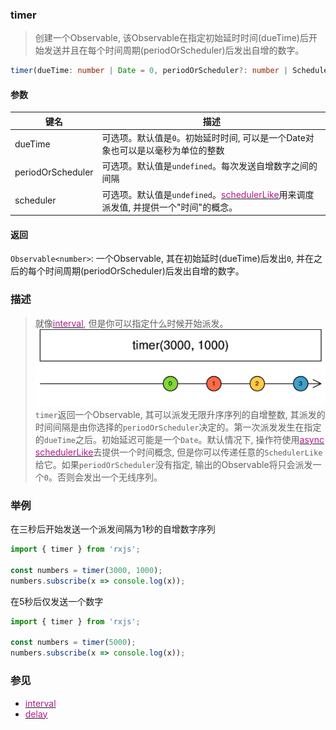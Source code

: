 ### timer <icon badge type='function'/>
>  创建一个Observable, 该Observable在指定初始延时时间(dueTime)后开始发送并且在每个时间周期(periodOrScheduler)后发出自增的数字。
```ts
timer(dueTime: number | Date = 0, periodOrScheduler?: number | SchedulerLike, scheduler?: SchedulerLike): Observable<number>
```
#### 参数
| 键名 | 描述 |
| --- | --- |
| dueTime | 可选项。默认值是`0`。初始延时时间, 可以是一个Date对象也可以是以毫秒为单位的整数 |
| periodOrScheduler | 可选项。默认值是`undefined`。每次发送自增数字之间的间隔 |
| scheduler | 可选项。默认值是`undefined`。[<font color=#B7178C>schedulerLike</font>](/doc/reference/index/schedulerLike.html)用来调度派发值, 并提供一个"时间"的概念。|
#### 返回
`Observable<number>`: 一个Observable, 其在初始延时(dueTime)后发出`0`, 并在之后的每个时间周期(periodOrScheduler)后发出自增的数字。
### 描述
> 就像[<font color=#B7178C>interval</font>](/doc/reference/index/interval.html), 但是你可以指定什么时候开始派发。
![An image](../images/timer.png)
`timer`返回一个Observable, 其可以派发无限升序序列的自增整数, 其派发的时间间隔是由你选择的`periodOrScheduler`决定的。第一次派发发生在指定的`dueTime`之后。初始延迟可能是一个`Date`。默认情况下, 操作符使用[<font color=#B7178C>async</font>](/doc/reference/index/async.html) [<font color=#B7178C>schedulerLike</font>](/doc/reference/index/schedulerLike.html)去提供一个时间概念, 但是你可以传递任意的`SchedulerLike`给它。如果`periodOrScheduler`没有指定, 输出的Observable将只会派发一个`0`。否则会发出一个无线序列。
### 举例
在三秒后开始发送一个派发间隔为1秒的自增数字序列
```ts
import { timer } from 'rxjs';

const numbers = timer(3000, 1000);
numbers.subscribe(x => console.log(x));
```
在5秒后仅发送一个数字
```ts
import { timer } from 'rxjs';

const numbers = timer(5000);
numbers.subscribe(x => console.log(x));
```
### 参见
* [<font color=#B7178C>interval</font>](/doc/reference/index/interval.html)
* [<font color=#B7178C>delay</font>](/doc/reference/index/delay.html)